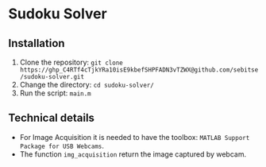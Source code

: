 # Sudoku Solver

## Installation
1. Clone the repository:
   ```git clone https://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@github.com/sebitse/sudoku-solver.git```
2. Change the directory:
   ```cd sudoku-solver/```
3. Run the script:
   ```main.m```

## Technical details
- For Image Acquisition it is needed to have the toolbox: ```MATLAB Support Package for USB Webcams```.
- The function ```img_acquisition``` return the image captured by webcam.